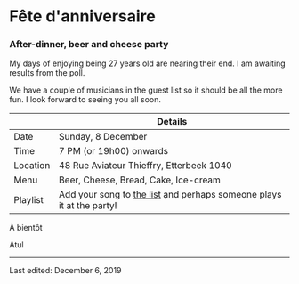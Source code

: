 # Fête d'anniversaire
### After-dinner, beer and cheese party

My days of enjoying being 27 years old are nearing their end. I am awaiting results from the poll. 

We have a couple of musicians in the guest list so it should be all the more fun. I look forward to seeing you all soon.



|          | Details                                                      |
| -------- | ------------------------------------------------------------ |
| Date     | Sunday, 8 December                                           |
| Time     | 7 PM (or 19h00) onwards                                      |
| Location | 48 Rue Aviateur Thieffry, Etterbeek 1040                     |
| Menu     | Beer, Cheese, Bread, Cake, Ice-cream                         |
| Playlist | Add your song to [the list](https://docs.google.com/spreadsheets/d/1J-loJ7iT9n5aTWZCl9AiB_orrqPVkQiv0nBCxRPnIn8/edit?usp=sharing) and perhaps someone plays it at the party! |





À bientôt

Atul















---
Last edited: December 6, 2019